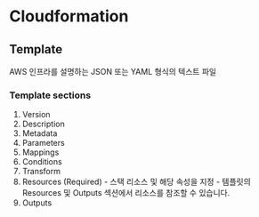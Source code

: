# Cloudformation

## Template
  AWS 인프라를 설명하는 JSON 또는 YAML 형식의 텍스트 파일

### Template sections
  1. Version
  2. Description
  3. Metadata
  4. Parameters
  5. Mappings
  6. Conditions
  7. Transform
  8. Resources (Required)
    - 스택 리소스 및 해당 속성을 지정
    - 템플릿의 Resources 및 Outputs 섹션에서 리소스를 참조할 수 있습니다.
  9. Outputs

